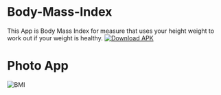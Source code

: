 # Body-Mass-Index
This App is Body Mass Index for measure that uses your height weight to work out if your weight is healthy.
[![Download APK](https://img.shields.io/badge/Download-APK-brightgreen)](https://github.com/yourusername/yourrepository/releases/download/v1.0/app-release.apk)
# Photo App 
![BMI](https://github.com/felopatersameh/Body-Mass-Index/assets/132109352/af8ef487-1ef0-4bc6-ba48-0bdb6a08eac0)

